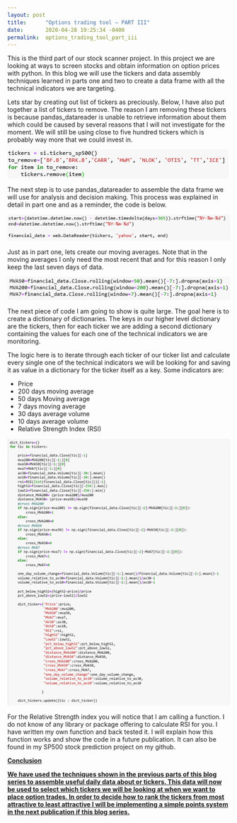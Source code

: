 ```yaml
---
layout: post
title:      "Options trading tool – PART III"
date:       2020-04-28 19:25:34 -0400
permalink:  options_trading_tool_part_iii
---
```



This is the third part of our stock scanner project. In this project we are looking at ways to screen stocks and obtain information on option prices with python. In this blog we will use the tickers and data assembly techniques learned in parts one and two to create a data frame with all the technical indicators we are targeting. 

Lets star by creating out list of tickers as preciously. Below, I have also put together a list of tickers to remove. The reason I am removing these tickers is because pandas_datareader is unable to retrieve information about them which could be caused by several reasons that I will not investigate for the moment. We will still be using close to five hundred tickers which is probably way more that we could invest in.

![](img/157.png)

The next step is to use pandas_datareader to assemble the data frame we will use for analysis and decision making. This process was explained in detail in part one and as a reminder, the code is below.

![](img/158.png)

Just as in part one, lets create our moving averages. Note that in the moving averages I only need the most recent that and for this reason I only keep the last seven days of data.

![](img/159.png)

The next piece of code I am going to show is quite large. The goal here is to create a dictionary of dictionaries. The keys in our higher level dictionary are the tickers, then for each ticker we are adding a second dictionary containing the values for each one of the technical indicators we are monitoring. <br>

The logic here is to iterate through each ticker of our ticker list and calculate every single one of the technical indicators we will be looking for and saving it as value in a dictionary for the ticker itself as a key. Some indicators are:<br>
* Price
* 200 days moving average
* 50 days Moving average
* 7 days moving average
* 30 days average volume
* 10 days average volume 
* Relative Strength Index (RSI)

![](img/160.png)

For the Relative Strength index you will notice that I am calling a function. I do not know of any library or package offering to calculate RSI for you. I have written my own function and back tested it. I will explain how this function works and show the code in a future publication. It can also be found in my SP500 stock prediction project on my github. 

<u><b>Conclusion

We have used the techniques shown in the previous parts of this blog series to assemble useful daily data about or tickers. This data will now be used to select which tickers we will be looking at when we want to place option trades. In order to decide how to rank the tickers from most attractive to least attractive I will be implementing a simple points system in the next publication if this blog series. 

